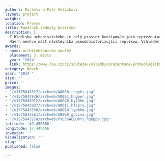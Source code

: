 ```yaml
---
authors: Markéta a Petr Veličkovi
layout: project
weight: 
location: Přerov
title: Památník Jednoty bratrské
description: |
  Z hlediska urbanistického je celý prostor koncipován jako reprezentativní soudobá klidová zóna pro občany a návštěvníky města, který vnímáme jako nedílnou součást nábřežního prostoru řeky Bečvy. Vzhledem k sousedství nového Tyršova mostu se snažíme dostát kvalitativním hodnotám prostoru jak v jedno – duchosti, tak v jednoduché, čitelné interpretaci archeologických nálezů. Časovou hierarchii nálezů (z dob Jednoty bratrské a pozdější porekatolizační úpravy až po využití současné stavební stopy parkoviště) jednoduše prezentujeme použitím odlišných materiálů. Zpevněné plochy umožňují volný pohyb lidí, ale  současně jsou koncepčně vyváženy živou vegetací - travnatými plochami, půdopokryvy a dalšími rostlinami. Záměrně zde nepoužíváme keřové patro -  z důvodu bezpečnosti, přehlednosti a zároveň z důvodu optického propojení s okolím.
  Návrh nechce mást návštěvníka pseudohistorizující replikou. Vzhledem ke skutečnosti, že celé místo je nesporně protkáno a spjato s vývojem Jednoty bratrské, snažíme se tuto nejvýznamnější etapu jednoduchou formou  přiblížit. Nechceme rušit horizontálu a podstatu dochovaných základů, a proto je objem sboru v jeho půdorysu vyvýšen nad současný terén do vodorovné travnaté plošiny, která pluje na mlatové ploše. Na této plošině jsou v místech oken kamenná pole s xerofytní vegetací, která návštěvníkovi umožní představu o mocnosti základů této stavby. Historický terén je tedy zachován pro případné nové technologie archeologického poznání v budoucnu. Jelikož popis zvonice dle historických pramenů nebyl archeologickým průzkumem doložen, ztvárňujeme ji jen symbolicky pomocí mírného zářezu do okolních travnatých ploch.  Zároveň na ose oltáře vymezujeme místo, kde navrhujeme umístit (ve variantách s ohledem na dlouhodobý horizont a s ohledem na finanční limity nastavené investorem) výtvarnou připomínku renesanční zvonice. Porekatolizační změny a dostavby bočního oltáře a zákristie navrhujeme zachovat pouze jako půdorysnou stopu patrnou díky užití odlišného materiálu. Nad základy školy je navržen v mlatové ploše v přesném průmětu necelý půdorys budovy,  dispozice je vyznačena pomocí záhonů s cihelnou drtí a opět s xerofytní vegetací (ta byla zvolena s ohledem na jednoduchost údržby). V celém území se v podstatě našla jediná stavba schopná plnit svou funkci i dnes – krásná štětovaná kamenná cesta. Tu chceme přiblížit více reálně, proto jsme v jednom úseku vytvořili objekt s pochozím sklem, pod kterým je  nasvícena dochovaná materie. Dlážděnou plochu u trafostanice jsme propojili s novým dlážděním, které vzniklo  díky stavbě parkoviště. Kromě doplnění lipového stromořadí na alej jsou všechny nově vysazované druhy stromů - nositelé vertikály - rostliny citované v bibli nesoucí křesťanskou symboliku. Stromy, zvonice i štětová cesta mají být nasvětleny. Budovu trafostanice si dovedeme představit s funkcí občerstvení a venkovního posezení.
awards:
- name: architektonická soutěž
  placement: 3. místo
  year: "2014"
  link: https://www.cka.cz/cs/souteze/vysledky/prezentace-archeologickych-nalezu-v-prerove
category: Návrh
year: '2014 '
size: ''
price: ''
images:
- "/v1575843327/archweb/A0080_rcgyhs.jpg"
- "/v1575843936/archweb/A0051_hngowr.jpg"
- "/v1575843912/archweb/A0040_byt3hb.jpg"
- "/v1575843887/archweb/A0011_hfi5ry.jpg"
- "/v1575843868/archweb/A0010_lyphkm.jpg"
- "/v1575843661/archweb/A0000_gncivx.jpg"
- "/v1575843278/archweb/P%C5%AEDORYS_hqkppo.jpg"
latitude: '49.456650'
longitude: 17.449556
investor: ''
visualization: ''
slug: ''
published: false

---
```

